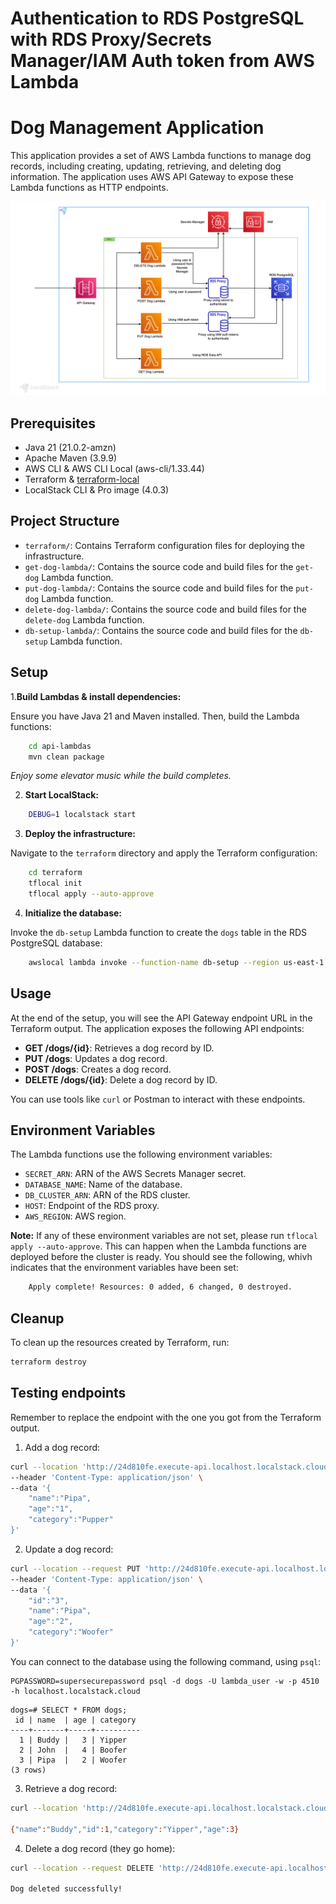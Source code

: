 # Authentication to RDS PostgreSQL with RDS Proxy/Secrets Manager/IAM Auth token from AWS Lambda
# Dog Management Application

This application provides a set of AWS Lambda functions to manage dog records, including creating, updating, retrieving, and deleting dog information. The application uses AWS API Gateway to expose these Lambda functions as HTTP endpoints.

![Application diagram](rds-lambda-api-gw.png)

## Prerequisites

- Java 21 (21.0.2-amzn)
- Apache Maven (3.9.9)
- AWS CLI & AWS CLI Local (aws-cli/1.33.44)
- Terraform & [terraform-local](https://github.com/localstack/terraform-local) 
- LocalStack CLI & Pro image (4.0.3)

## Project Structure

- `terraform/`: Contains Terraform configuration files for deploying the infrastructure.
- `get-dog-lambda/`: Contains the source code and build files for the `get-dog` Lambda function.
- `put-dog-lambda/`: Contains the source code and build files for the `put-dog` Lambda function.
- `delete-dog-lambda/`: Contains the source code and build files for the `delete-dog` Lambda function.
- `db-setup-lambda/`: Contains the source code and build files for the `db-setup` Lambda function.

## Setup

1.**Build Lambdas & install dependencies:**

Ensure you have Java 21 and Maven installed. Then, build the Lambda functions:

```sh
    cd api-lambdas
    mvn clean package
```
*Enjoy some elevator music while the build completes.*

2. **Start LocalStack:**

```sh
    DEBUG=1 localstack start
```

3. **Deploy the infrastructure:**

Navigate to the `terraform` directory and apply the Terraform configuration:

```sh
    cd terraform
    tflocal init
    tflocal apply --auto-approve
 ```

4. **Initialize the database:**

Invoke the `db-setup` Lambda function to create the `dogs` table in the RDS PostgreSQL database:

```sh
    awslocal lambda invoke --function-name db-setup --region us-east-1 output.json
```

## Usage
At the end of the setup, you will see the API Gateway endpoint URL in the Terraform output.
The application exposes the following API endpoints:

- **GET /dogs/{id}**: Retrieves a dog record by ID.
- **PUT /dogs**: Updates a dog record.
- **POST /dogs**: Creates a dog record.
- **DELETE /dogs/{id}**: Delete a dog record by ID.

You can use tools like `curl` or Postman to interact with these endpoints.

## Environment Variables

The Lambda functions use the following environment variables:

- `SECRET_ARN`: ARN of the AWS Secrets Manager secret.
- `DATABASE_NAME`: Name of the database.
- `DB_CLUSTER_ARN`: ARN of the RDS cluster.
- `HOST`: Endpoint of the RDS proxy.
- `AWS_REGION`: AWS region.

**Note:**
If any of these environment variables are not set, please run `tflocal apply --auto-approve`. 
This can happen when the Lambda functions are deployed before the cluster is ready.
You should see the following, whivh indicates that the environment variables have been set:
```sh
    Apply complete! Resources: 0 added, 6 changed, 0 destroyed.
```

## Cleanup

To clean up the resources created by Terraform, run:

```sh
terraform destroy
```

## Testing endpoints

Remember to replace the endpoint with the one you got from the Terraform output.

1. Add a dog record:

```sh
curl --location 'http://24d810fe.execute-api.localhost.localstack.cloud:4566/dev/dogs' \
--header 'Content-Type: application/json' \
--data '{
    "name":"Pipa",
    "age":"1",
    "category":"Pupper"
}'
```

2. Update a dog record:

```sh
curl --location --request PUT 'http://24d810fe.execute-api.localhost.localstack.cloud:4566/dev/dogs' \
--header 'Content-Type: application/json' \
--data '{
    "id":"3",
    "name":"Pipa",
    "age":"2",
    "category":"Woofer"
}'
```
 You can connect to the database using the following command, using `psql`:

```shell
PGPASSWORD=supersecurepassword psql -d dogs -U lambda_user -w -p 4510 -h localhost.localstack.cloud
```
```shell
dogs=# SELECT * FROM dogs;
 id | name  | age | category 
----+-------+-----+----------
  1 | Buddy |   3 | Yipper
  2 | John  |   4 | Boofer
  3 | Pipa  |   2 | Woofer
(3 rows)

```

3. Retrieve a dog record:

```sh
curl --location 'http://24d810fe.execute-api.localhost.localstack.cloud:4566/dev/dogs/1'

{"name":"Buddy","id":1,"category":"Yipper","age":3}
```


4. Delete a dog record (they go home):

```sh
curl --location --request DELETE 'http://24d810fe.execute-api.localhost.localstack.cloud:4566/dev/dogs/1'

Dog deleted successfully!
```